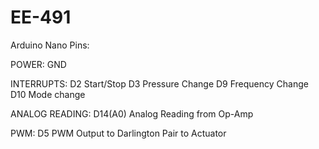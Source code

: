 # EE-491

Arduino Nano Pins:

  POWER:
    GND
    
  INTERRUPTS:
    D2 Start/Stop
    D3 Pressure Change
    D9 Frequency Change
    D10 Mode change
    
  ANALOG READING:
    D14(A0) Analog Reading from Op-Amp
    
  PWM:
    D5 PWM Output to Darlington Pair to Actuator
